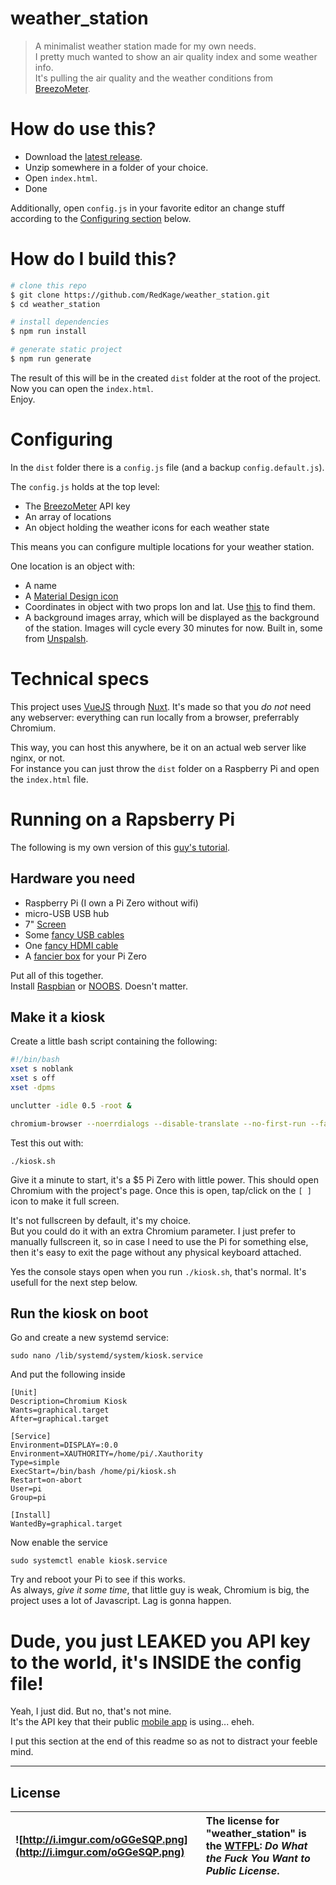 # weather_station

> A minimalist weather station made for my own needs.  
> I pretty much wanted to show an air quality index and some weather info.  
> It's pulling the air quality and the weather conditions from [BreezoMeter](https://breezometer.com/).  

# How do use this?

- Download the [latest release](https://github.com/RedKage/weather_station/releases/latest/download/dist.zip).
- Unzip somewhere in a folder of your choice.
- Open `index.html`.
- Done

Additionally, open `config.js` in your favorite editor an change stuff according to the [Configuring section](#configuring) below.

# How do I build this?

``` bash
# clone this repo
$ git clone https://github.com/RedKage/weather_station.git
$ cd weather_station

# install dependencies
$ npm run install

# generate static project
$ npm run generate
```

The result of this will be in the created `dist` folder at the root of the project.  
Now you can open the `index.html`.  
Enjoy.

# Configuring

In the `dist` folder there is a `config.js` file (and a backup `config.default.js`).

The `config.js` holds at the top level:
- The [BreezoMeter](https://breezometer.com/) API key
- An array of locations
- An object holding the weather icons for each weather state

This means you can configure multiple locations for your weather station.

One location is an object with:
- A name
- A [Material Design icon](https://materialdesignicons.com)
- Coordinates in object with two props lon and lat. Use [this](https://www.mapcoordinates.net/en) to find them.
- A background images array, which will be displayed as the background of the station. Images will cycle every 30 minutes for now. Built in, some from [Unspalsh](https://unsplash.com/).

# Technical specs

This project uses [VueJS](https://vuejs.org/) through [Nuxt](https://nuxtjs.org). It's made so that you _do not_ need any webserver: everything can run locally from a browser, preferrably Chromium.

This way, you can host this anywhere, be it on an actual web server like nginx, or not.  
For instance you can just throw the `dist` folder on a Raspberry Pi and open the `index.html` file.  

# Running on a Rapsberry Pi

The following is my own version of this [guy's tutorial](https://pimylifeup.com/raspberry-pi-kiosk/).

## Hardware you need

- Raspberry Pi (I own a Pi Zero without wifi)
- micro-USB USB hub
- 7" [Screen](https://www.aliexpress.com/item/7-inch-1024x600-USB-HDMI-LCD-Display-Monitor-Capacitive-Touch-Screen-Case-For-Raspberry-Pi-4/4000080314269.html?spm=a2g0s.9042311.0.0.39b84c4dDWZULg)
- Some [fancy USB cables](https://www.aliexpress.com/item/FFC-USB-3-1-Type-c-cable-FPV-Flat-Slim-Thin-Ribbon-FPC-Cable-Micro-USB/32863661221.html?spm=a2g0s.9042311.0.0.1a194c4djq4MjG)
- One [fancy HDMI cable](https://www.aliexpress.com/item/FPV-Micro-HDMI-Mini-HDMI-90-degree-Adapter-5cm-100cm-FPC-Ribbon-Flat-HDMI-Cable-Pitch/32914942505.html?spm=a2g0s.9042311.0.0.1a194c4djq4MjG)
- A [fancier box](https://www.aliexpress.com/item/Raspberry-Pi-Zero-W-Acrylic-Case-Aluminum-Heat-Sink-for-RPI-Zero-Box-Cover-Shell-Enclosure/32951041395.html?spm=a2g0s.9042311.0.0.1a194c4djq4MjG) for your Pi Zero

Put all of this together.  
Install [Raspbian](https://www.raspberrypi.org/downloads/raspbian/) or [NOOBS](https://www.raspberrypi.org/downloads/noobs/). Doesn't matter.

## Make it a kiosk

Create a little bash script containing the following:

``` bash
#!/bin/bash
xset s noblank
xset s off
xset -dpms

unclutter -idle 0.5 -root &

chromium-browser --noerrdialogs --disable-translate --no-first-run --fast --fast-start --disable-infobars --disable-features=TranslateUI ~/dist/index.html
```

Test this out with:
```
./kiosk.sh
```

Give it a minute to start, it's a $5 Pi Zero with little power.
This should open Chromium with the project's page.
Once this is open, tap/click on the `[ ]` icon to make it full screen.

It's not fullscreen by default, it's my choice.  
But you could do it with an extra Chromium parameter.
I just prefer to manually fullscreen it, so in case I need to use the Pi for something else, then it's easy to exit the page without any physical keyboard attached.

Yes the console stays open when you run `./kiosk.sh`, that's normal. It's usefull for the next step below.

## Run the kiosk on boot

Go and create a new systemd service:

```
sudo nano /lib/systemd/system/kiosk.service
```

And put the following inside

```
[Unit]
Description=Chromium Kiosk
Wants=graphical.target
After=graphical.target

[Service]
Environment=DISPLAY=:0.0
Environment=XAUTHORITY=/home/pi/.Xauthority
Type=simple
ExecStart=/bin/bash /home/pi/kiosk.sh
Restart=on-abort
User=pi
Group=pi

[Install]
WantedBy=graphical.target
```

Now enable the service

```
sudo systemctl enable kiosk.service
```

Try and reboot your Pi to see if this works.  
As always, _give it some time_, that little guy is weak, Chromium is big, the project uses a lot of Javascript. Lag is gonna happen.

# Dude, you just LEAKED you API key to the world, it's INSIDE the config file!

Yeah, I just did. But no, that's not mine.  
It's the API key that their public [mobile app](https://play.google.com/store/apps/details?id=app.breezometer) is using... eheh.

I put this section at the end of this readme so as not to distract your feeble mind.

---

## License ##
|![http://i.imgur.com/oGGeSQP.png](http://i.imgur.com/oGGeSQP.png)|The license for "weather_station" is the [WTFPL](http://www.wtfpl.net/): _Do What the Fuck You Want to Public License_.|
|:----------------------------------------------------------------|:--------------------------------------------------------------------------------------------------------------------|
